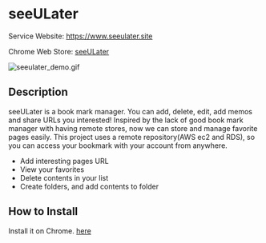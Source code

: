 seeULater
=========

Service Website: https://www.seeulater.site

Chrome Web Store: [seeULater](https://chrome.google.com/webstore/detail/seeulater/pemilclakldcfcijhimggelacjhkjogp)

![seeulater_demo.gif](https://github.com/jayhyun-hwang/seeULater/blob/main/seeulater_demo_220207.gif)

Description
-----------

seeULater is a book mark manager. You can add, delete, edit, add memos and share URLs you interested!
Inspired by the lack of good book mark manager with having remote stores, now we can store and manage favorite pages easily. This project uses a remote repository(AWS ec2 and RDS), so you can access your bookmark with your account from anywhere.

* Add interesting pages URL
* View your favorites
* Delete contents in your list
* Create folders, and add contents to folder

How to Install
--------------

Install it on Chrome. [here](https://chrome.google.com/webstore/detail/seeulater/pemilclakldcfcijhimggelacjhkjogp/related?hl=ko)
